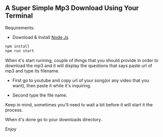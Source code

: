 ## A Super Simple Mp3 Download Using Your Terminal ##

Requirements:
- Download & Install [Node Js](https://nodejs.org/en/download)

```bash
npm install
npm run start
```

When it's start running, couple of things that you should provide in order to download the mp3 and it will display the questions that says paste url of mp3 and type its filename.

- First go to youtube and copy url of your song(or any video that you want), then paste it while it's inquiring.

- Second type the file name.

Keep in mind, sometimes you'll need to wait a bit before it will start it the process.

When it's done go to your downloads directory.

Enjoy